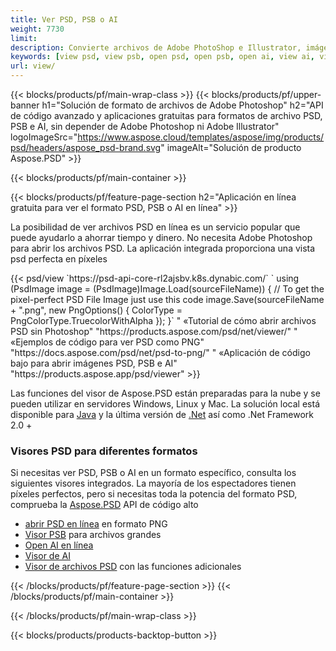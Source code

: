 ```yaml
---
title: Ver PSD, PSB o AI
weight: 7730
limit: 
description: Convierte archivos de Adobe PhotoShop e Illustrator, imágenes y otros formatos
keywords: [view psd, view psb, open psd, open psb, open ai, view ai, view image, open photoshop file, open illustrator file]
url: view/
---
```


{{< blocks/products/pf/main-wrap-class >}}
{{< blocks/products/pf/upper-banner h1="Solución de formato de archivos de Adobe Photoshop" h2="API de código avanzado y aplicaciones gratuitas para formatos de archivo PSD, PSB e AI, sin depender de Adobe Photoshop ni Adobe Illustrator" logoImageSrc="https://www.aspose.cloud/templates/aspose/img/products/psd/headers/aspose_psd-brand.svg" imageAlt="Solución de producto Aspose.PSD" >}}

{{< blocks/products/pf/main-container >}}

{{< blocks/products/pf/feature-page-section h2="Aplicación en línea gratuita para ver el formato PSD, PSB o AI en línea" >}}
<p>La posibilidad de ver archivos PSD en línea es un servicio popular que puede ayudarlo a ahorrar tiempo y dinero. No necesita Adobe Photoshop para abrir los archivos PSD. La aplicación integrada proporciona una vista psd perfecta en píxeles</p>
{{< psd/view `https://psd-api-core-rl2ajsbv.k8s.dynabic.com/` 
`    using (PsdImage image = (PsdImage)Image.Load(sourceFileName))
    {
        // To get the pixel-perfect PSD File Image just use this code
        image.Save(sourceFileName + ".png",  new PngOptions() {  ColorType = PngColorType.TruecolorWithAlpha });
    }` "
«Tutorial de cómo abrir archivos PSD sin Photoshop" "https://products.aspose.com/psd/net/viewer/" "
«Ejemplos de código para ver PSD como PNG"  "https://docs.aspose.com/psd/net/psd-to-png/" "
«Aplicación de código bajo para abrir imágenes PSD, PSB e AI" "https://products.aspose.app/psd/viewer" >}}
<p>Las funciones del visor de Aspose.PSD están preparadas para la nube y se pueden utilizar en servidores Windows, Linux y Mac. La solución local está disponible para <a href="https://products.aspose.com/psd/java/">Java</a> y la última versión de <a href="https://products.aspose.com/psd/net/">.Net</a> así como .Net Framework 2.0 +</p>

<h3 class="headingpdleft">Visores PSD para diferentes formatos</h3>
<p>Si necesitas ver PSD, PSB o AI en un formato específico, consulta los siguientes visores integrados. La mayoría de los espectadores tienen píxeles perfectos, pero si necesitas toda la potencia del formato PSD, comprueba la <a href="/psd/">Aspose.PSD</a> API de código alto</p>
<ul>
<li><a href="open-psd-online">abrir PSD en línea</a> en formato PNG</li>
<li><a href="psb">Visor PSB</a> para archivos grandes</li>
<li><a href="open-ai-online">Open AI en línea</a></li>
<li><a href="ai">Visor de AI</a></li>
<li><a href="/psd/view/psd-file-viewer">Visor de archivos PSD</a> con las funciones adicionales</li>
</ul>

{{< /blocks/products/pf/feature-page-section >}}
{{< /blocks/products/pf/main-container >}}


{{< /blocks/products/pf/main-wrap-class >}}

{{< blocks/products/products-backtop-button >}}
